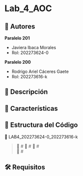 # Lab_4_AOC

## 👥 Autores

**Paralelo 201**
* Javiera Ibaca Morales
* Rol: 202273624-0

**Paralelo 200**
* Rodrigo Ariel Cáceres Gaete
* Rol: 202273616-k

## 📝 Descripción


## 🚀 Características


## 📁 Estructura del Código

📁 LAB4_202273624-0_202273616-k
  > 📄                  # 
  > 📄                  # 
  > 📄                  #  
  > 📄                  # 

## 🛠️ Requisitos
